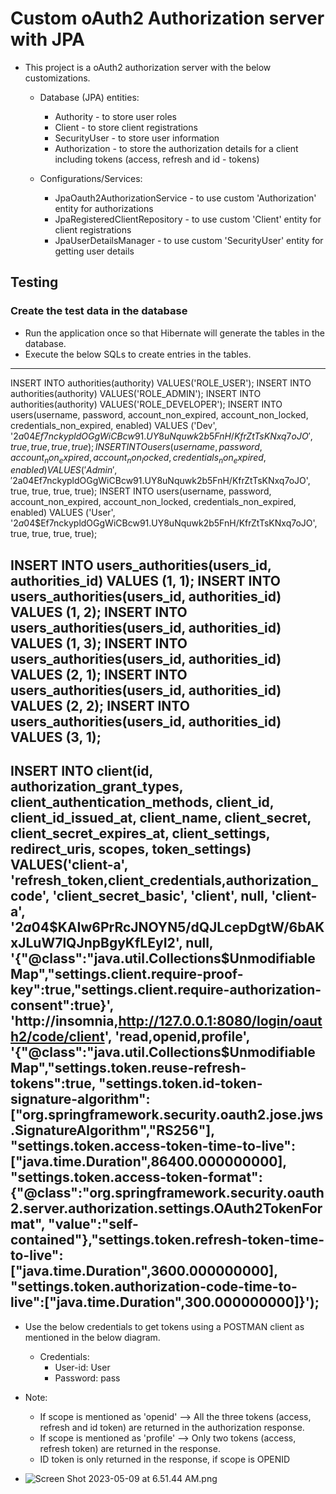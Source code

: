 # Custom oAuth2 Authorization server with JPA
* This project is a oAuth2 authorization server with the below customizations.
  * Database (JPA) entities:
    * Authority - to store user roles
    * Client - to store client registrations
    * SecurityUser - to store user information
    * Authorization - to store the authorization details for a client including tokens (access, refresh and id - tokens)

  * Configurations/Services:
    * JpaOauth2AuthorizationService - to use custom 'Authorization' entity for authorizations
    * JpaRegisteredClientRepository - to use custom 'Client' entity for client registrations 
    * JpaUserDetailsManager - to use custom 'SecurityUser' entity for getting user details

## Testing
### Create the test data in the database
* Run the application once so that Hibernate will generate the tables in the database.
* Execute the below SQLs to create entries in the tables. 
------
INSERT INTO authorities(authority) VALUES('ROLE_USER');
INSERT INTO authorities(authority) VALUES('ROLE_ADMIN');
INSERT INTO authorities(authority) VALUES('ROLE_DEVELOPER');
INSERT INTO users(username, password, account_non_expired, account_non_locked, credentials_non_expired, enabled)
VALUES ('Dev', '$2a$04$Ef7nckypldOGgWiCBcw91.UY8uNquwk2b5FnH/KfrZtTsKNxq7oJO', true, true, true, true);
INSERT INTO users(username, password, account_non_expired, account_non_locked, credentials_non_expired, enabled)
VALUES ('Admin', '$2a$04$Ef7nckypldOGgWiCBcw91.UY8uNquwk2b5FnH/KfrZtTsKNxq7oJO', true, true, true, true);
INSERT INTO users(username, password, account_non_expired, account_non_locked, credentials_non_expired, enabled)
VALUES ('User', '$2a$04$Ef7nckypldOGgWiCBcw91.UY8uNquwk2b5FnH/KfrZtTsKNxq7oJO', true, true, true, true);

INSERT INTO users_authorities(users_id, authorities_id) VALUES (1, 1);
INSERT INTO users_authorities(users_id, authorities_id) VALUES (1, 2);
INSERT INTO users_authorities(users_id, authorities_id) VALUES (1, 3);
INSERT INTO users_authorities(users_id, authorities_id) VALUES (2, 1);
INSERT INTO users_authorities(users_id, authorities_id) VALUES (2, 2);
INSERT INTO users_authorities(users_id, authorities_id) VALUES (3, 1); 
-----

INSERT INTO client(id, authorization_grant_types, client_authentication_methods, client_id, client_id_issued_at, client_name,
client_secret, client_secret_expires_at, client_settings, redirect_uris, scopes, token_settings)
VALUES('client-a', 'refresh_token,client_credentials,authorization_code', 'client_secret_basic',
'client', null, 'client-a', '$2a$04$KAIw6PrRcJNOYN5/dQJLcepDgtW/6bAKxJLuW7lQJnpBgyKfLEyI2', null,
'{"@class":"java.util.Collections$UnmodifiableMap","settings.client.require-proof-key":true,"settings.client.require-authorization-consent":true}',
'http://insomnia,http://127.0.0.1:8080/login/oauth2/code/client', 'read,openid,profile',
'{"@class":"java.util.Collections$UnmodifiableMap","settings.token.reuse-refresh-tokens":true,
"settings.token.id-token-signature-algorithm":["org.springframework.security.oauth2.jose.jws.SignatureAlgorithm","RS256"],
"settings.token.access-token-time-to-live":["java.time.Duration",86400.000000000],
"settings.token.access-token-format":{"@class":"org.springframework.security.oauth2.server.authorization.settings.OAuth2TokenFormat",
"value":"self-contained"},"settings.token.refresh-token-time-to-live":["java.time.Duration",3600.000000000],
"settings.token.authorization-code-time-to-live":["java.time.Duration",300.000000000]}');
------


* Use the below credentials to get tokens using a POSTMAN client as mentioned in the below diagram.
  * Credentials:
    * User-id: User
    * Password: pass
    
* Note:
  * If scope is mentioned as 'openid' --> All the three tokens (access, refresh and id token) are returned in the authorization response.
  * If scope is mentioned as 'profile' --> Only two tokens (access, refresh token) are returned in the response.
  * ID token is only returned in the response, if scope is OPENID

* ![Screen Shot 2023-05-09 at 6.51.44 AM.png](..%2F..%2F..%2F..%2F..%2F..%2FDesktop%2FScreen%20Shot%202023-05-09%20at%206.51.44%20AM.png)
